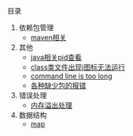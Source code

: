 目录

1.  依赖包管理
    -   [maven相关](./docs/maven相关.md)
2.  其他
    -   [java相关pid查看](./other/java相关pid查看.md)
    -   [class类文件出现j图标无法运行](./other/class类文件出现j图标无法运行.md)
    -   [command line is too long](./other/命令行太长.md)
    -   [各种缺少包的报错](./other/缺包报错.md)
3.  错误处理
    -   [内存溢出处理](./error/内存溢出处理.md)
4.  数据结构
    -   [map](./data/map.md)